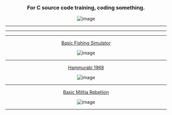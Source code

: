 <div align="center">
  
### For C source code training, coding something. 

![image](https://github.com/CharmStrange/See/assets/105769152/f6895700-dbca-470e-bfe1-a57f6e6e42d8)

---
---
---

[Basic Fishing Simulator](PixelFishing.c)

![image](https://github.com/CharmStrange/See/assets/105769152/1ce8b5de-26df-42e7-93fe-c92b06d668e4)

---

[Hammurabi 1968](Hammurabi.c)

![image](https://github.com/CharmStrange/See/assets/105769152/0f8735b4-1271-4240-8f57-3bf9cbabb1eb)

---

[Basic Militia Rebeliion](AngryMilitia.c)

![image](https://github.com/CharmStrange/See/assets/105769152/a4a2bd6f-773e-4989-b193-9464d67a5575)

---

</div>
